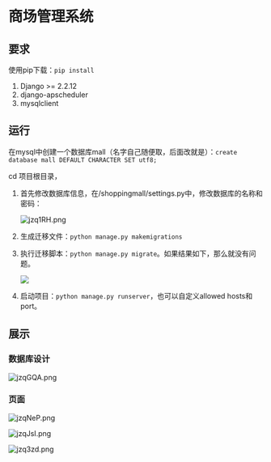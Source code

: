 # 商场管理系统

## 要求

使用pip下载：`pip install`

1. Django >= 2.2.12
2. django-apscheduler
3. mysqlclient

## 运行

在mysql中创建一个数据库mall（名字自己随便取，后面改就是）：`create database mall DEFAULT CHARACTER SET utf8;`

cd 项目根目录，

1. 首先修改数据库信息，在/shoppingmall/settings.py中，修改数据库的名称和密码：

   ![jzq1RH.png](https://s1.ax1x.com/2022/07/26/jzq1RH.png)

2. 生成迁移文件：`python manage.py makemigrations`

3. 执行迁移脚本：`python manage.py migrate`。如果结果如下，那么就没有问题。

   ![](https://s1.ax1x.com/2022/07/26/jzLp6A.png)

4. 启动项目：`python manage.py runserver`，也可以自定义allowed hosts和port。

## 展示

### 数据库设计

![jzqGQA.png](https://s1.ax1x.com/2022/07/26/jzqGQA.png)

### 页面

![jzqNeP.png](https://s1.ax1x.com/2022/07/26/jzqNeP.png)

![jzqJsI.png](https://s1.ax1x.com/2022/07/26/jzqJsI.png)

![jzq3zd.png](https://s1.ax1x.com/2022/07/26/jzq3zd.png)

